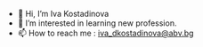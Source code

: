 - 👋 Hi, I’m Iva Kostadinova
- 👀 I’m interested in learning new profession.
- 📫 How to reach me : iva_dkostadinova@abv.bg



